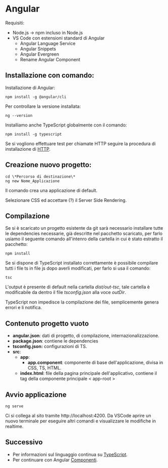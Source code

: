 # Angular

Requisiti:
- Node.js -> npm incluso in Node.js
- VS Code con estensioni standard di Angular
	- Angular Language Service
	- Angular Snippets
	- Angular Evergreen
	- Rename Angular Component


## Installazione con comando:

Installazione di Angular:

	npm install -g @angular/cli

Per controllare la versione installata:

	ng --version
  
Installiamo anche TypeScript globalmente con il comando:

	npm install -g typescript

Se si vogliono effettuare test per chiamate HTTP seguire la procedura di installazione di [HTTP](workshop/angular/HTTP.html).


## Creazione nuovo progetto:

    cd \*Percorso di destinazione\*
	ng new Nome_Applicazione
	
Il comando crea una applicazione di default.

Selezionare CSS ed accettare (?) il Server Side Rendering.


## Compilazione

Se si è scaricato un progetto esistente da git sarà necessario installare tutte le dependencies necessarie, già descritte nel pacchetto scaricato, per farlo usiamo il seguente comando all'intenro della cartella in cui è stato estratto il pacchetto:

	npm install

Se si dispone di TypeScript installato correttamente è possibile compilare tutti i file ts in file js dopo averli modificati, per farlo si usa il comando:

	tsc
	
L'output è presente di default nella cartella *dist/out-tsc*, tale cartella è modificabile da dentro il file *tsconfig.json* alla voce *outDir*.

TypeScript non impedisce la compilazione dei file, semplicemente genera errori e li notifica.


## Contenuto progetto vuoto

- **angular.json**: dati di progetto, di compilazione, internazionalizzazione.
- **package.json**: contiene le dependencies
- **tsconfig.json:** configurazioni di TS.
- **src**:
	- **app**:
		- **app.component**: componente di base dell'applicazione, divisa in CSS, TS, HTML.
	- **index.html**: file della pagina principale dell'applicativo, contiene il tag della componente principale < app-root >


## Avvio applicazione

    ng serve

Ci si collega al sito tramite http://localhost:4200.
Da VSCode aprire un nuovo terminale per eseguire altri comandi e visualizzare le modifiche in realtime.


## Successivo
- Per informazioni sul linguaggio continua su [TypeScript](workshop/angular/TypeScript.html).
- Per continuare con Angular [Componenti](workshop/angular/Componenti.html).